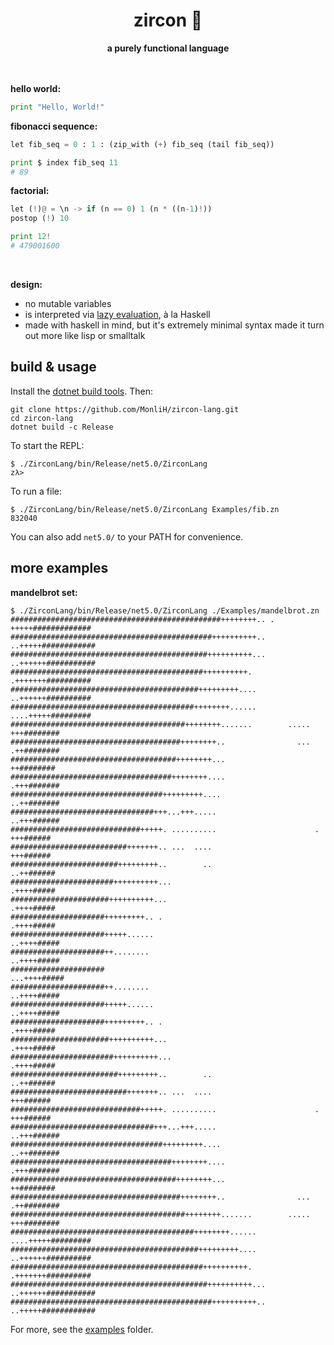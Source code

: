 
<div align=center>
    <!--<img src="images/logo.png" width=200 align=center></img>-->
    <h1>zircon 💎</h1>
    <b>a purely functional language</b>
</div>
<br>
<br>

**hello world:**
```python
print "Hello, World!"
```

**fibonacci sequence:**
```python
let fib_seq = 0 : 1 : (zip_with (+) fib_seq (tail fib_seq))

print $ index fib_seq 11
# 89
```

**factorial:**
```python
let (!)@ = \n -> if (n == 0) 1 (n * ((n-1)!))
postop (!) 10

print 12!
# 479001600
```

<br>

**design:**
* no mutable variables
* is interpreted via [lazy evaluation](https://en.wikipedia.org/wiki/Lazy_evaluation), à la Haskell
* made with haskell in mind, but it's extremely minimal syntax made it turn out more like lisp or smalltalk


## build & usage
Install the [dotnet build tools](https://dotnet.microsoft.com/). Then:

```
git clone https://github.com/MonliH/zircon-lang.git
cd zircon-lang
dotnet build -c Release
```

To start the REPL:
```
$ ./ZirconLang/bin/Release/net5.0/ZirconLang
zλ> 
```

To run a file:
```
$ ./ZirconLang/bin/Release/net5.0/ZirconLang Examples/fib.zn
832040
```

You can also add `net5.0/` to your PATH for convenience.

## more examples

**mandelbrot set:**

```
$ ./ZirconLang/bin/Release/net5.0/ZirconLang ./Examples/mandelbrot.zn
###############################################++++++++.. .  +++++#############
#############################################++++++++++..   ..+++++############
############################################++++++++++...   ..++++++###########
###########################################++++++++++.       .+++++++##########
##########################################+++++++++....      ..++++++##########
#########################################++++++++......      ....+++++#########
#######################################++++++++.......        ..... +++########
######################################++++++++..                ... .++########
#####################################++++++++...                     ++########
####################################++++++++....                    .+++#######
##################################+++++++++....                     ..++#######
################################+++...+++.....                      ..+++######
#############################+++++. ..........                      . +++######
##########################+++++++.. ...  ....                         +++######
########################+++++++++..        ..                        ..++######
#######################++++++++++...                                 .++++#####
######################++++++++++...                                  .++++#####
#####################+++++++++.. .                                   .++++#####
#####################+++++......                                    ..++++#####
#####################++........                                     ..++++#####
#####################                                              ...++++#####
#####################++........                                     ..++++#####
#####################+++++......                                    ..++++#####
#####################+++++++++.. .                                   .++++#####
######################++++++++++...                                  .++++#####
#######################++++++++++...                                 .++++#####
########################+++++++++..        ..                        ..++######
##########################+++++++.. ...  ....                         +++######
#############################+++++. ..........                      . +++######
################################+++...+++.....                      ..+++######
##################################+++++++++....                     ..++#######
####################################++++++++....                    .+++#######
#####################################++++++++...                     ++########
######################################++++++++..                ... .++########
#######################################++++++++.......        ..... +++########
#########################################++++++++......      ....+++++#########
##########################################+++++++++....      ..++++++##########
###########################################++++++++++.       .+++++++##########
############################################++++++++++...   ..++++++###########
#############################################++++++++++..   ..+++++############
```

For more, see the [examples](https://github.com/MonLiH/zircon/tree/master/Examples) folder.
